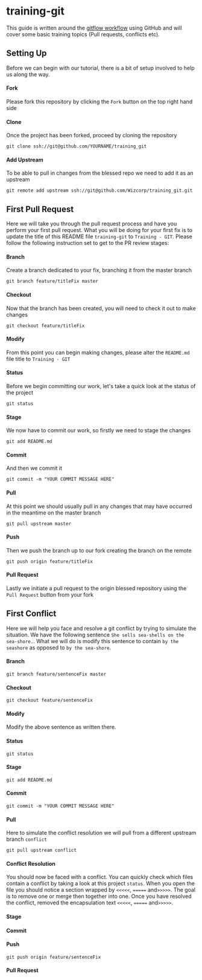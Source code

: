training-git
============
This guide is written around the [gitflow workflow](http://nvie.com/posts/a-successful-git-branching-model/) using
GitHub and will cover some basic training topics (Pull requests, conflicts etc).


Setting Up
----------
Before we can begin with our tutorial, there is a bit of setup involved to help us along the way.

#### Fork
Please fork this repository by clicking the `Fork` button on the top right hand side

#### Clone
Once the project has been forked, proceed by cloning the repository

`git clone ssh://git@github.com/YOURNAME/training_git`

#### Add Upstream
To be able to pull in changes from the blessed repo we need to add it as an upstream

`git remote add upstream ssh://git@github.com/Wizcorp/training_git.git`


First Pull Request
------------------
Here we will take you through the pull request process and have you perform your first pull request. What you will be
doing for your first fix is to update the title of this README file `training-git` to `Training - GIT`. Please follow
the following instruction set to get to the PR review stages:

#### Branch
Create a branch dedicated to your fix, branching it from the master branch

`git branch feature/titleFix master`

#### Checkout
Now that the branch has been created, you will need to check it out to make changes

`git checkout feature/titleFix`

#### Modify
From this point you can begin making changes, please alter the `README.md` file title to `Training - GIT`

#### Status
Before we begin committing our work, let's take a quick look at the status of the project

`git status`

#### Stage
We now have to commit our work, so firstly we need to stage the changes

`git add README.md`

#### Commit
And then we commit it

`git commit -m "YOUR COMMIT MESSAGE HERE"`

#### Pull
At this point we should usually pull in any changes that may have occurred in the meantime on the master branch

`git pull upstream master`

#### Push
Then we push the branch up to our fork creating the branch on the remote

`git push origin feature/titleFix`

#### Pull Request
Lastly we initiate a pull request to the origin blessed repository using the `Pull Request` button from your fork


First Conflict
--------------
Here we will help you face and resolve a git conflict by trying to simulate the situation. We have the following
sentence `She sells sea-shells on the sea-shore.`. What we will do is modify this sentence to contain `by the seashore`
as opposed to `by the sea-shore`.

#### Branch

`git branch feature/sentenceFix master`

#### Checkout

`git checkout feature/sentenceFix`

#### Modify
Modify the above sentence as written there.

#### Status

`git status`

#### Stage

`git add README.md`

#### Commit

`git commit -m "YOUR COMMIT MESSAGE HERE"`

#### Pull
Here to simulate the conflict resolution we will pull from a different upstream branch `conflict`

`git pull upstream conflict`

#### Conflict Resolution
You should now be faced with a conflict. You can quickly check which files contain a conflict by taking a look at this
project `status`. When you open the file you should notice a section wrapped by `<<<<<`, `=====` and`>>>>>`. The goal is
to remove one or merge then together into one. Once you have resolved the conflict, removed the encapsulation text
`<<<<<`, `=====` and`>>>>>`.

#### Stage

#### Commit

#### Push

`git push origin feature/sentenceFix`

#### Pull Request
